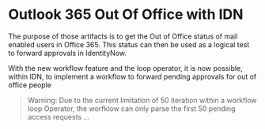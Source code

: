 # Outlook 365 Out Of Office with IDN

The purpose of those artifacts is to get the Out of Office status of mail enabled users in Office 365. This status can then be used as a logical test to forward approvals in IdentityNow.

With the new workflow feature and the loop operator, it is now possible, within IDN, to implement a workflow to forward pending approvals for out of office people

> Warning: Due to the current limitation of 50 iteration within a workflow loop Operator, the worfklow can only parse the first 50 pending access requests …

